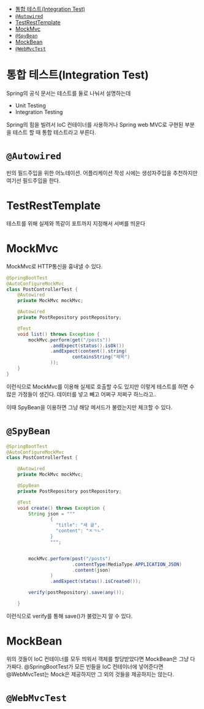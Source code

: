 - [통합 테스트(Integration Test)](#통합-테스트integration-test)
- [`@Autowired`](#autowired)
- [TestRestTemplate](#testresttemplate)
- [MockMvc](#mockmvc)
- [`@SpyBean`](#spybean)
- [MockBean](#mockbean)
- [`@WebMvcTest`](#webmvctest)

# 통합 테스트(Integration Test)
Spring의 공식 문서는 테스트를 둘로 나눠서 설명하는데
- Unit Testing
- Integration Testing

Spring의 힘을 빌려서 IoC 컨테이너를 사용하거나 Spring web MVC로 구현된 부분을 테스트 할 때 통합 테스트라고 부른다.

# `@Autowired`
빈의 필드주입을 위한 어노테이션. 어플리케이션 작성 시에는 생성자주입을 추천하지만 여기선 필드주입을 한다.
 

# TestRestTemplate
테스트를 위해 실제와 똑같이 포트까지 지정해서 서버를 띄운다

# MockMvc
MockMvc로 HTTP통신을 흉내낼 수 있다.

```java
@SpringBootTest
@AutoConfigureMockMvc
class PostControllerTest {
    @Autowired
    private MockMvc mockMvc;

    @Autowired
    private PostRepository postRepository;

    @Test
    void list() throws Exception {
        mockMvc.perform(get("/posts"))
                .andExpect(status().isOk())
                .andExpect(content().string(
                        containsString("제목")
                ));
    }
}
```
이런식으로 MockMvc를 이용해 실제로 호출할 수도 있지만 이렇게 테스트를 하면 수 많은 가정들이 생긴다. 데이터를 넣고 빼고 어쩌구 저쩌구 하느라고..  

이때 SpyBean을 이용하면 그냥 해당 메서드가 불렸는지만 체크할 수 있다.

# `@SpyBean`

```java
@SpringBootTest
@AutoConfigureMockMvc
class PostControllerTest {

    @Autowired
    private MockMvc mockMvc;

    @SpyBean
    private PostRepository postRepository;

    @Test
    void create() throws Exception {
        String json = """
                {
                  "title": "새 글",
                  "content": "ㅈㄱㄴ"
                }
                """;


        mockMvc.perform(post("/posts")
                        .contentType(MediaType.APPLICATION_JSON)
                        .content(json)
                )
                .andExpect(status().isCreated());

        verify(postRepository).save(any());

    }
```
이런식으로 verify를 통해 save()가 불렸는지 알 수 있다.


# MockBean
위의 것들이 IoC 컨테이너를 모두 띄워서 객체를 할당받았다면 MockBean은 그냥 다 가짜다.
@SpringBootTest가 모든 빈들을 IoC 컨테이너에 넣어준다면 @WebMvcTest는 Mock은 제공하지만 그 외의 것들을 제공하지는 않는다.

# `@WebMvcTest`
